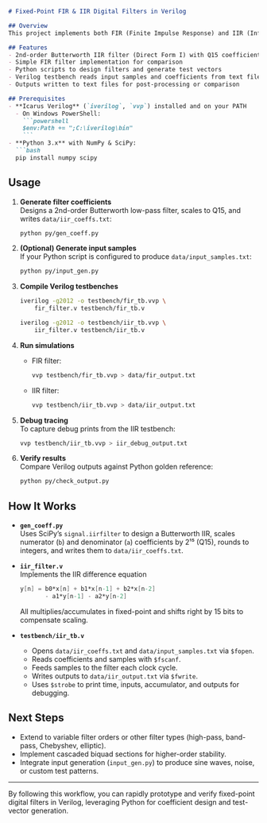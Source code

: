 ```markdown
# Fixed-Point FIR & IIR Digital Filters in Verilog

## Overview
This project implements both FIR (Finite Impulse Response) and IIR (Infinite Impulse Response) digital filters in Verilog, using fixed-point arithmetic suitable for FPGA or ASIC implementation. Filter coefficients and test signals are generated via Python scripts (`gen_coeff.py` and `input_gen.py`) using SciPy, then loaded into a Verilog testbench via file I/O (`$fopen`, `$fscanf`, `$fwrite`). Simulations are compiled and run with Icarus Verilog (`iverilog`/`vvp`).

## Features
- 2nd-order Butterworth IIR filter (Direct Form I) with Q15 coefficients  
- Simple FIR filter implementation for comparison  
- Python scripts to design filters and generate test vectors  
- Verilog testbench reads input samples and coefficients from text files  
- Outputs written to text files for post-processing or comparison  

## Prerequisites
- **Icarus Verilog** (`iverilog`, `vvp`) installed and on your PATH  
  - On Windows PowerShell:  
    ```powershell
    $env:Path += ";C:\iverilog\bin"
    ```
- **Python 3.x** with NumPy & SciPy:
  ```bash
  pip install numpy scipy
  ```

## Usage

1. **Generate filter coefficients**  
   Designs a 2nd-order Butterworth low-pass filter, scales to Q15, and writes `data/iir_coeffs.txt`:
   ```bash
   python py/gen_coeff.py
   ```

2. **(Optional) Generate input samples**  
   If your Python script is configured to produce `data/input_samples.txt`:
   ```bash
   python py/input_gen.py
   ```

3. **Compile Verilog testbenches**  
   ```bash
   iverilog -g2012 -o testbench/fir_tb.vvp \
       fir_filter.v testbench/fir_tb.v

   iverilog -g2012 -o testbench/iir_tb.vvp \
       iir_filter.v testbench/iir_tb.v
   ```

4. **Run simulations**  
   - FIR filter:
     ```bash
     vvp testbench/fir_tb.vvp > data/fir_output.txt
     ```
   - IIR filter:
     ```bash
     vvp testbench/iir_tb.vvp > data/iir_output.txt
     ```

5. **Debug tracing**  
   To capture debug prints from the IIR testbench:
   ```bash
   vvp testbench/iir_tb.vvp > iir_debug_output.txt
   ```

6. **Verify results**  
   Compare Verilog outputs against Python golden reference:
   ```bash
   python py/check_output.py
   ```

## How It Works

- **`gen_coeff.py`**  
  Uses SciPy’s `signal.iirfilter` to design a Butterworth IIR, scales numerator (`b`) and denominator (`a`) coefficients by 2¹⁵ (Q15), rounds to integers, and writes them to `data/iir_coeffs.txt`.

- **`iir_filter.v`**  
  Implements the IIR difference equation  
  ```verilog
  y[n] = b0*x[n] + b1*x[n-1] + b2*x[n-2]
         - a1*y[n-1] - a2*y[n-2]
  ```  
  All multiplies/accumulates in fixed-point and shifts right by 15 bits to compensate scaling.

- **`testbench/iir_tb.v`**  
  - Opens `data/iir_coeffs.txt` and `data/input_samples.txt` via `$fopen`.  
  - Reads coefficients and samples with `$fscanf`.  
  - Feeds samples to the filter each clock cycle.  
  - Writes outputs to `data/iir_output.txt` via `$fwrite`.  
  - Uses `$strobe` to print time, inputs, accumulator, and outputs for debugging.

## Next Steps
- Extend to variable filter orders or other filter types (high-pass, band-pass, Chebyshev, elliptic).  
- Implement cascaded biquad sections for higher-order stability.  
- Integrate input generation (`input_gen.py`) to produce sine waves, noise, or custom test patterns.

---

By following this workflow, you can rapidly prototype and verify fixed-point digital filters in Verilog, leveraging Python for coefficient design and test-vector generation.  
```
